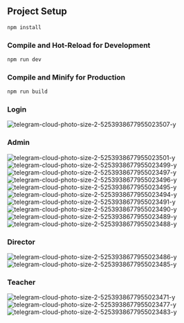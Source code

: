 
## Project Setup

```sh
npm install
```

### Compile and Hot-Reload for Development

```sh
npm run dev
```

### Compile and Minify for Production

```sh
npm run build
```
### Login
![telegram-cloud-photo-size-2-5253938677955023507-y](https://github.com/Valiev1011/crm-erp-frontend/assets/135142785/9fae3a0a-b888-437a-87e5-d114536a4659)

### Admin
![telegram-cloud-photo-size-2-5253938677955023501-y](https://github.com/Valiev1011/crm-erp-frontend/assets/135142785/f2dfcb37-1ad1-442e-b696-1d134446c441)
![telegram-cloud-photo-size-2-5253938677955023499-y](https://github.com/Valiev1011/crm-erp-frontend/assets/135142785/43a8ac64-46de-408d-9002-4923aa9891cb)
![telegram-cloud-photo-size-2-5253938677955023497-y](https://github.com/Valiev1011/crm-erp-frontend/assets/135142785/c012d617-5685-4328-8228-5d2c1668b2c5)
![telegram-cloud-photo-size-2-5253938677955023496-y](https://github.com/Valiev1011/crm-erp-frontend/assets/135142785/b4f5d3b9-274e-40c3-aa49-5b70d85b5d97)
![telegram-cloud-photo-size-2-5253938677955023495-y](https://github.com/Valiev1011/crm-erp-frontend/assets/135142785/2248e84d-2c86-45a6-a86d-79e95ed9c30d)
![telegram-cloud-photo-size-2-5253938677955023494-y](https://github.com/Valiev1011/crm-erp-frontend/assets/135142785/19af4f64-fb35-40b2-9374-5d6ecd107d87)
![telegram-cloud-photo-size-2-5253938677955023491-y](https://github.com/Valiev1011/crm-erp-frontend/assets/135142785/eaab92cd-ab07-4d2a-ac18-c7d7053fa2f3)
![telegram-cloud-photo-size-2-5253938677955023490-y](https://github.com/Valiev1011/crm-erp-frontend/assets/135142785/46f5f20d-2e51-4b5e-a599-7fa51e27a237)
![telegram-cloud-photo-size-2-5253938677955023489-y](https://github.com/Valiev1011/crm-erp-frontend/assets/135142785/a6d5ca92-d651-4b8c-a7f5-ce8fe3772e90)
![telegram-cloud-photo-size-2-5253938677955023488-y](https://github.com/Valiev1011/crm-erp-frontend/assets/135142785/4a12dbf7-fd49-42a1-8538-686645f17e8e)

### Director
![telegram-cloud-photo-size-2-5253938677955023486-y](https://github.com/Valiev1011/crm-erp-frontend/assets/135142785/697e565e-1cf5-4776-b13c-9d6d6b07f5fe)
![telegram-cloud-photo-size-2-5253938677955023485-y](https://github.com/Valiev1011/crm-erp-frontend/assets/135142785/6f71a84f-d88f-429d-840e-bcb292a0f3ec)

### Teacher
![telegram-cloud-photo-size-2-5253938677955023471-y](https://github.com/Valiev1011/crm-erp-frontend/assets/135142785/9b5cebc4-91e9-4cb4-82f7-5233b85cc0b5)
![telegram-cloud-photo-size-2-5253938677955023477-y](https://github.com/Valiev1011/crm-erp-frontend/assets/135142785/665babbb-f7de-4b6d-98d4-ef43c627fbfb)
![telegram-cloud-photo-size-2-5253938677955023483-y](https://github.com/Valiev1011/crm-erp-frontend/assets/135142785/cb2f9170-165f-4103-93a7-056ba0993d3c)
